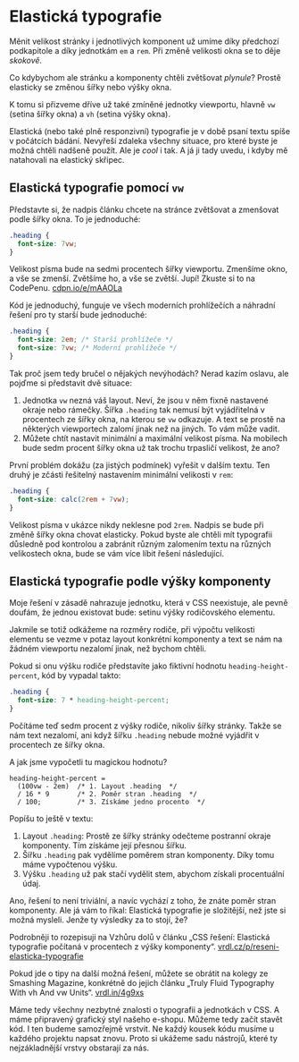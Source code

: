 # Elastická typografie

Měnit velikost stránky i jednotlivých komponent už umíme díky předchozí podkapitole a díky jednotkám `em` a `rem`. Při změně velikosti okna se to děje *skokově*.

Co kdybychom ale stránku a komponenty chtěli zvětšovat *plynule*? Prostě elasticky se změnou šířky nebo výšky okna.

K tomu si přizveme dříve už také zmíněné jednotky viewportu, hlavně `vw` (setina šířky okna) a `vh` (setina výšky okna).

Elastická (nebo také plně responzivní) typografie je v době psaní textu spíše v počátcích bádání. Nevyřeší zdaleka všechny situace, pro které byste je možná chtěli nadšeně použít. Ale je *cool* i tak. A já ji tady uvedu, i kdyby mě natahovali na elastický skřipec. 


## Elastická typografie pomocí `vw`

Představte si, že nadpis článku chcete na stránce zvětšovat a zmenšovat podle šířky okna. To je jednoduché:

```css
.heading { 
  font-size: 7vw;
}
```

Velikost písma bude na sedmi procentech šířky viewportu. Zmenšíme okno, a vše se zmenší. Zvětšíme ho, a vše se zvětší. Jupí! Zkuste si to na CodePenu. [cdpn.io/e/mAAOLa](http://codepen.io/machal/pen/mAAOLa)

Kód je jednoduchý, funguje ve všech moderních prohlížečích a náhradní řešení pro ty starší bude jednoduché: 

```css
.heading { 
  font-size: 2em; /* Starší prohlížeče */
  font-size: 7vw; /* Moderní prohlížeče */
}
```

Tak proč jsem tedy bručel o nějakých nevýhodách? Nerad kazím oslavu, ale pojďme si představit dvě situace:

1. Jednotka `vw` nezná váš layout. Neví, že jsou v něm fixně nastavené okraje nebo rámečky. Šířka `.heading` tak nemusí být vyjádřitelná v procentech ze šířky okna, na kterou se `vw` odkazuje. A text se prostě na některých viewportech zalomí jinak než na jiných. To vám může vadit.
2. Můžete chtít nastavit minimální a maximální velikost písma. Na mobilech bude sedm procent šířky okna už tak trochu trpasličí velikost, že ano?

První problém dokážu (za jistých podmínek) vyřešit v dalším textu. Ten druhý je zčásti řešitelný nastavením minimální velikosti v `rem`:

```css
.heading { 
  font-size: calc(2rem + 7vw);
}
```

Velikost písma v ukázce nikdy neklesne pod `2rem`. Nadpis se bude při změně šířky okna chovat elasticky. Pokud byste ale chtěli mít typografii důsledně pod kontrolou a zabránit různým zalomením textu na různých velikostech okna, bude se vám více líbit řešení následující.


## Elastická typografie podle výšky komponenty

Moje řešení v zásadě nahrazuje jednotku, která v CSS neexistuje, ale pevně doufám, že jednou existovat bude: setinu výšky rodičovského elementu.

Jakmile se totiž odkážeme na rozměry rodiče, při výpočtu velikosti elementu se vezme v potaz layout konkrétní komponenty a text se nám na žádném viewportu nezalomí jinak, než bychom chtěli. 

Pokud si onu výšku rodiče představíte jako fiktivní hodnotu `heading-height-percent`, kód by vypadal takto: 

```css
.heading { 
  font-size: 7 * heading-height-percent;
}
```

Počítáme teď sedm procent z výšky rodiče, nikoliv šířky stránky. Takže se nám text nezalomí, ani když šířku `.heading` nebude možné vyjádřit v procentech ze šířky okna.

A jak jsme vypočetli tu magickou hodnotu?

```
heading-height-percent = 
  (100vw - 2em)  /* 1. Layout .heading  */
  / 16 * 9       /* 2. Poměr stran .heading  */
  / 100;         /* 3. Získáme jedno procento  */
```  

Popíšu to ještě v textu:

1. Layout `.heading`: Prostě ze šířky stránky odečteme postranní okraje komponenty. Tím získáme její přesnou šířku. 
2. Šířku `.heading` pak vydělíme poměrem stran komponenty. Díky tomu máme vypočtenou výšku. 
3. Výšku `.heading` už pak stačí vydělit stem, abychom získali procentuální údaj.

Ano, řešení to není triviální, a navíc vychází z toho, že znáte poměr stran komponenty. Ale já vám to říkal: Elastická typografie je složitější, než jste si možná mysleli. Jenže ty výsledky za to stojí, že?

Podrobněji to rozepisuji na Vzhůru dolů v článku „CSS řešení: Elastická typografie počítaná v procentech z výšky komponenty“. [vrdl.cz/p/reseni-elasticka-typografie](https://www.vzhurudolu.cz/prirucka/reseni-elasticka-typografie)

Pokud jde o tipy na další možná řešení, můžete se obrátit na kolegy ze Smashing Magazine, konkrétně do jejich článku „Truly Fluid Typography With vh And vw Units“. [vrdl.in/4g9xs](https://www.smashingmagazine.com/2016/05/fluid-typography/)

Máme tedy všechny nezbytné znalosti o typografii a jednotkách v CSS. A máme připravený grafický styl našeho e-shopu. Můžeme tedy začít stavět kód. I ten budeme samozřejmě vrstvit. Ne každý kousek kódu musíme u každého projektu napsat znovu. Proto si ukážeme sadu nástrojů, které ty nejzákladnější vrstvy obstarají za nás.
